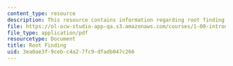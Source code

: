 ```yaml
---
content_type: resource
description: This resource contains information regarding root finding.
file: https://ol-ocw-studio-app-qa.s3.amazonaws.com/courses/1-00-introduction-to-computers-and-engineering-problem-solving-spring-2012/3ea0ae3f9cebc4a27fc9dfadb047c266_MIT1_00S12_Lec_33.pdf
file_type: application/pdf
resourcetype: Document
title: Root Finding
uid: 3ea0ae3f-9ceb-c4a2-7fc9-dfadb047c266
---
```

